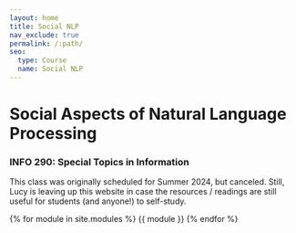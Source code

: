 ```yaml
---
layout: home
title: Social NLP
nav_exclude: true
permalink: /:path/
seo:
  type: Course
  name: Social NLP
---
```

# Social Aspects of Natural Language Processing

### INFO 290: Special Topics in Information

This class was originally scheduled for Summer 2024, but canceled. Still, Lucy is leaving up this website in case the resources / readings are still useful for students (and anyone!) to self-study. 

{% for module in site.modules %}
{{ module }}
{% endfor %}
